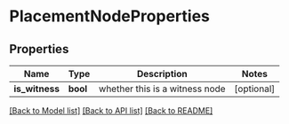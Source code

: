 # PlacementNodeProperties

## Properties
Name | Type | Description | Notes
------------ | ------------- | ------------- | -------------
**is_witness** | **bool** | whether this is a witness node | [optional] 

[[Back to Model list]](../README.md#documentation-for-models) [[Back to API list]](../README.md#documentation-for-api-endpoints) [[Back to README]](../README.md)


